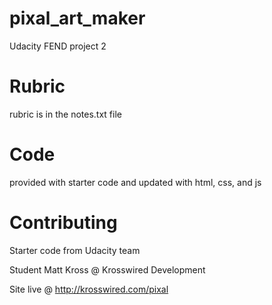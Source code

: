 # pixal_art_maker
Udacity FEND project 2

# Rubric

rubric is in the notes.txt file

# Code

provided with starter code and updated with html, css, and js

# Contributing

Starter code from Udacity team

Student Matt Kross @ Krosswired Development

Site live @ http://krosswired.com/pixal
